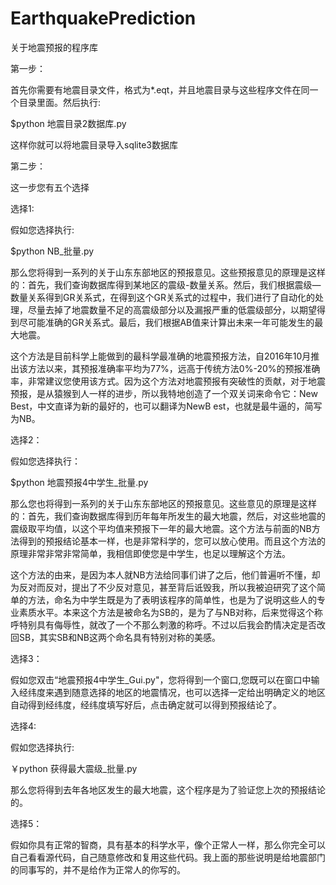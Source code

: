 # EarthquakePrediction
关于地震预报的程序库

第一步：

首先你需要有地震目录文件，格式为*.eqt，并且地震目录与这些程序文件在同一个目录里面。然后执行:

$python 地震目录2数据库.py

这样你就可以将地震目录导入sqlite3数据库

第二步：

这一步您有五个选择

选择1:

假如您选择执行:

$python NB_批量.py

那么您将得到一系列的关于山东东部地区的预报意见。这些预报意见的原理是这样的：首先，我们查询数据库得到某地区的震级-数量关系。然后，我们根据震级—数量关系得到GR关系式，在得到这个GR关系式的过程中，我们进行了自动化的处理，尽量去掉了地震数量不足的高震级部分以及漏报严重的低震级部分，以期望得到尽可能准确的GR关系式。最后，我们根据AB值来计算出未来一年可能发生的最大地震。

这个方法是目前科学上能做到的最科学最准确的地震预报方法，自2016年10月推出该方法以来，其预报准确率平均为77%，远高于传统方法0%-20%的预报准确率，非常建议您使用该方式。因为这个方法对地震预报有突破性的贡献，对于地震预报，是从猿猴到人一样的进步，所以我特地创造了一个双关词来命令它：New Best，中文直译为新的最好的，也可以翻译为NewB est，也就是最牛逼的，简写为NB。

选择2：

假如您选择执行：

$python 地震预报4中学生_批量.py

那么您也将得到一系列的关于山东东部地区的预报意见。这些意见的原理是这样的：首先，我们查询数据库得到历年每年所发生的最大地震，然后，对这些地震的震级取平均值，以这个平均值来预报下一年的最大地震。这个方法与前面的NB方法得到的预报结论基本一样，也是非常科学的，您可以放心使用。而且这个方法的原理非常非常非常简单，我相信即使您是中学生，也足以理解这个方法。

这个方法的由来，是因为本人就NB方法给同事们讲了之后，他们普遍听不懂，却为反对而反对，提出了不少反对意见，甚至背后诋毁我，所以我被迫研究了这个简单的方法，命名为中学生既是为了表明该程序的简单性，也是为了说明这些人的专业素质水平。本来这个方法是被命名为SB的，是为了与NB对称，后来觉得这个称呼特别具有侮辱性，就改了一个不那么刺激的称呼。不过以后我会酌情决定是否改回SB，其实SB和NB这两个命名具有特别对称的美感。

选择3：

假如您双击“地震预报4中学生_Gui.py"，您将得到一个窗口,您既可以在窗口中输入经纬度来遇到随意选择的地区的地震情况，也可以选择一定给出明确定义的地区自动得到经纬度，经纬度填写好后，点击确定就可以得到预报结论了。

选择4:

假如您选择执行:

￥python 获得最大震级_批量.py

那么您将得到去年各地区发生的最大地震，这个程序是为了验证您上次的预报结论的。

选择5：

假如你具有正常的智商，具有基本的科学水平，像个正常人一样，那么你完全可以自己看看源代码，自己随意修改和复用这些代码。我上面的那些说明是给地震部门的同事写的，并不是给作为正常人的你写的。
